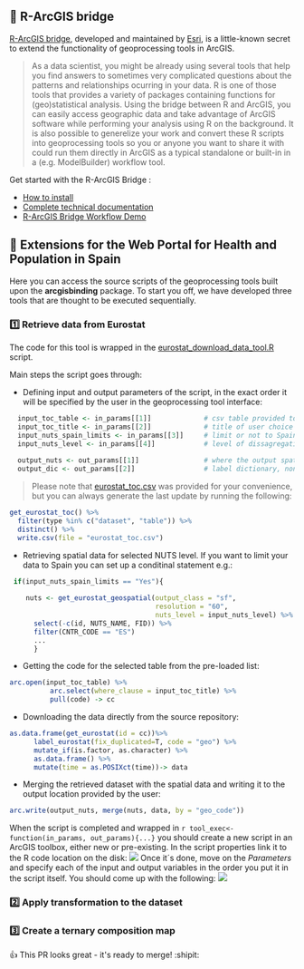 ## :bridge_at_night: R-ArcGIS bridge 

[R-ArcGIS bridge](https://r-arcgis.github.io/), developed and maintained by [Esri](https://www.esri.com/en-us/home), is a little-known secret to extend the functionality of geoprocessing tools in ArcGIS.

> As a data scientist, you might be already using several tools that help you find answers to sometimes very complicated questions about the patterns and relationships ocurring in your data. R is one of those tools that provides a variety of packages containing functions for (geo)statistical analysis. Using the bridge between R and ArcGIS, you can easily access geographic data and take advantage of ArcGIS software while performing your analysis using R on the background. It is also possible to generelize your work and convert these R scripts into geoprocessing tools so you or anyone you want to share it with could run them directly in ArcGIS as a typical standalone or built-in in a (e.g. ModelBuilder) workflow tool.

Get started with the R-ArcGIS Bridge :

- [How to install](https://github.com/R-ArcGIS/r-bridge-install)
- [Complete technical documentation](https://r-arcgis.github.io/assets/arcgisbinding.pdf) 
- [R-ArcGIS Bridge Workflow Demo](https://community.esri.com/videos/3343)

## :hospital: Extensions for the Web Portal for Health and Population in Spain

Here you can access the source scripts of the geoprocessing tools built upon the **arcgisbinding** package. To start you off, we have developed three tools that are thought to be executed sequentially.

### :one: Retrieve data from Eurostat

The code for this tool is wrapped in the [eurostat_download_data_tool.R](https://github.com/ordanovich/extensions_rbridge/blob/master/eurostat_download_data_tool.R) script. 

Main steps the script goes through:

- Defining input and output parameters of the script, in the exact order it will be specified by the user in the geoprocessing tool interface:
```r
  input_toc_table <- in_params[[1]]             # csv table provided to you
  input_toc_title <- in_params[[2]]             # title of user choice
  input_nuts_spain_limits <- in_params[[3]]     # limit or not to Spain, possible options "Yes" or "No"
  input_nuts_level <- in_params[[4]]            # level of dissagregation, possible options 0,1,2 or 3
  
  output_nuts <- out_params[[1]]                # where the output spatial data will be saved to
  output_dic <- out_params[[2]]                 # label dictionary, non-spatial dataset
```
> Please note that [eurostat_toc.csv](https://raw.githubusercontent.com/ordanovich/extensions_rbridge/master/eurostat_toc.csv) was provided for your convenience, but you can always generate the last update by running the following:

```r
get_eurostat_toc() %>%
  filter(type %in% c("dataset", "table")) %>% 
  distinct() %>%
  write.csv(file = "eurostat_toc.csv")
```

- Retrieving spatial data for selected NUTS level. If you want to limit your data to Spain you can set up a conditinal statement e.g.:
```r
 if(input_nuts_spain_limits == "Yes"){
    
    nuts <- get_eurostat_geospatial(output_class = "sf",
                                    resolution = "60",
                                    nuts_level = input_nuts_level) %>%
      select(-c(id, NUTS_NAME, FID)) %>%
      filter(CNTR_CODE == "ES") 
      ...
      }
```
- Getting the code for the selected table from the pre-loaded list:
```r
arc.open(input_toc_table) %>% 
          arc.select(where_clause = input_toc_title) %>%
          pull(code) -> cc
```
- Downloading the data directly from the source repository:
```r
as.data.frame(get_eurostat(id = cc))%>%
      label_eurostat(fix_duplicated=T, code = "geo") %>%
      mutate_if(is.factor, as.character) %>%
      as.data.frame() %>% 
      mutate(time = as.POSIXct(time))-> data
```
- Merging the retrieved dataset with the spatial data and writing it to the output location provided by the user:
```r
arc.write(output_nuts, merge(nuts, data, by = "geo_code"))
```
When the script is completed and wrapped in `r tool_exec<- function(in_params, out_params){...}` you should create a new script in an ArcGIS toolbox, either new or pre-existing. In the script properties link it to the R code location on the disk:
![](https://github.com/ordanovich/images/blob/master/2019-08-14_14h17_59.png?raw=true)
Once it´s done, move on the *Parameters* and specify each of the input and output variables in the order you put it in the script itself. You should come up with the following:
![](https://github.com/ordanovich/images/blob/master/2019-08-14_14h43_32.png?raw=true)

### :two: Apply transformation to the dataset
### :three: Create a ternary composition map

:+1: This PR looks great - it's ready to merge! :shipit:
